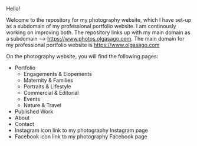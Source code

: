 Hello! 

Welcome to the repository for my photography website, which I have set-up as a subdomain of my professional portfolio website. I am continously working on improving both. The repository links up with my main domain as a subdomain --> https://www.photos.olgasago.com. The main domain for my professional portfolio website is https://www.olgasago.com

On the photography website, you will find the following pages:
  - Portfolio
      - Engagements & Elopements
      - Maternity & Families
      - Portraits & Lifestyle
      - Commercial & Editorial
      - Events
      - Nature & Travel
  - Published Work
  - About
  - Contact
  - Instagram icon link to my photography Instagram page
  - Facebook icon link to my photography Facebook page
